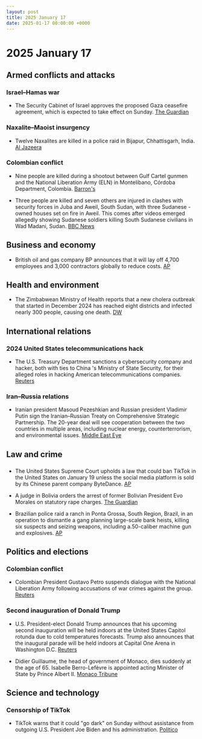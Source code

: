 ```yaml
---
layout: post
title: 2025 January 17
date: 2025-01-17 00:00:00 +0000
---
```


# 2025 January 17

## Armed conflicts and attacks

### Israel–Hamas war

- The Security Cabinet of Israel approves the proposed Gaza ceasefire agreement, which is expected to take effect on Sunday. [The Guardian](https://www.theguardian.com/world/2025/jan/17/israel-security-cabinet-approves-gaza-ceasefire-agreement)

### Naxalite–Maoist insurgency

- Twelve Naxalites are killed in a police raid in Bijapur, Chhattisgarh, India. [Al Jazeera](https://www.aljazeera.com/news/2025/1/17/at-least-12-maoist-rebels-killed-by-indias-security-forces)

### Colombian conflict

- Nine people are killed during a shootout between Gulf Cartel gunmen and the National Liberation Army (ELN) in Montelibano, Córdoba Department, Colombia. [Barron's](https://www.barrons.com/news/nine-dead-in-new-fighting-with-colombia-s-eln-rebels-official-2be8a3d0)

- Three people are killed and seven others are injured in clashes with security forces in Juba and Aweil, South Sudan, with three Sudanese -owned houses set on fire in Aweil. This comes after videos emerged allegedly showing Sudanese soldiers killing South Sudanese civilians in Wad Madani, Sudan. [BBC News](https://www.bbc.com/news/articles/c9d55x6q7d3o)

## Business and economy

- British oil and gas company BP announces that it will lay off 4,700 employees and 3,000 contractors globally to reduce costs. [AP](https://apnews.com/article/bp-job-cuts-oil-b96729fc515a1495ca2fae320f62fefc)

## Health and environment

- The Zimbabwean Ministry of Health reports that a new cholera outbreak that started in December 2024 has reached eight districts and infected nearly 300 people, causing one death. [DW](https://www.dw.com/en/zimbabwe-cholera-outbreak-in-al-least-eight-districts/a-71333093)

## International relations

### 2024 United States telecommunications hack

- The U.S. Treasury Department sanctions a cybersecurity company and hacker, both with ties to China 's Ministry of State Security, for their alleged roles in hacking American telecommunications companies. [Reuters](https://www.reuters.com/technology/cybersecurity/us-treasury-dept-issues-sanctions-related-salt-typhoon-hack-2025-01-17/)

### Iran–Russia relations

- Iranian president Masoud Pezeshkian and Russian president Vladimir Putin sign the Iranian–Russian Treaty on Comprehensive Strategic Partnership. The 20-year deal will see cooperation between the two countries in multiple areas, including nuclear energy, counterterrorism, and environmental issues. [Middle East Eye](https://www.middleeasteye.net/news/iran-russia-inside-strategic-partnership-treaty)

## Law and crime

### 

- The United States Supreme Court upholds a law that could ban TikTok in the United States on January 19 unless the social media platform is sold by its Chinese parent company ByteDance. [AP](https://apnews.com/article/supreme-court-tiktok-china-security-speech-166f7c794ee587d3385190f893e52777)

- A judge in Bolivia orders the arrest of former Bolivian President Evo Morales on statutory rape charges. [The Guardian](https://www.theguardian.com/world/2025/jan/17/evo-morales-arrest-sex-abuse)

- Brazilian police raid a ranch in Ponta Grossa, South Region, Brazil, in an operation to dismantle a gang planning large-scale bank heists, killing six suspects and seizing weapons, including a.50-caliber machine gun and explosives. [AP](https://apnews.com/article/brazil-parana-bank-robbery-gangs-police-53d75f51e0bc35b3036f91a10a8ab97a)

## Politics and elections

### Colombian conflict

- Colombian President Gustavo Petro suspends dialogue with the National Liberation Army following accusations of war crimes against the group. [Reuters](https://www.reuters.com/world/americas/colombias-president-suspends-peace-talks-with-eln-rebels-2025-01-17/)

### Second inauguration of Donald Trump

- U.S. President-elect Donald Trump announces that his upcoming second inauguration will be held indoors at the United States Capitol rotunda due to cold temperatures forecasts. Trump also announces that the inaugural parade will be held indoors at Capital One Arena in Washington D.C. [Reuters](https://www.reuters.com/world/us/trump-inauguration-be-moved-indoors-due-cold-temperatures-cnn-reports-2025-01-17/)

- Didier Guillaume, the head of government of Monaco, dies suddenly at the age of 65. Isabelle Berro-Lefèvre is appointed acting Minister of State by Prince Albert II. [Monaco Tribune](https://www.monaco-tribune.com/en/2025/01/monacos-minister-of-state-didier-guillaume-dies-aged-65/)

## Science and technology

### Censorship of TikTok

- TikTok warns that it could "go dark" on Sunday without assistance from outgoing U.S. President Joe Biden and his administration. [Politico](https://www.politico.com/news/2025/01/17/tiktok-pressures-biden-last-minute-00199145)